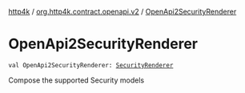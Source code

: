 [http4k](../index.md) / [org.http4k.contract.openapi.v2](index.md) / [OpenApi2SecurityRenderer](./-open-api2-security-renderer.md)

# OpenApi2SecurityRenderer

`val OpenApi2SecurityRenderer: `[`SecurityRenderer`](../org.http4k.contract.openapi/-security-renderer/index.md)

Compose the supported Security models

